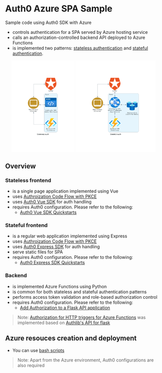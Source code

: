 # Auth0 Azure SPA Sample

Sample code using Auth0 SDK with Azure

- controls authentication for a SPA served by Azure hosting service
- calls an authorization-controlled backend API deployed to Azure Functions
- is implemented two patterns: [stateless authentication](frontend/stateless) and [stateful authentication](frontend/stateful).

<p align="center" width="100%">
  <img width="40%" src="docs/img/stateless_auth.png">
  <img width="51%" src="docs/img/stateful_auth.png">
</p>


## Overview

### Stateless frontend

- is a single page application implemented using Vue
- uses [Authroization Code Flow with PKCE](https://auth0.com/docs/get-started/authentication-and-authorization-flow/authorization-code-flow-with-proof-key-for-code-exchange-pkce)
- uses [Auth0 Vue SDK](https://github.com/auth0/auth0-vue) for auth handling
- requires Auth0 configuration. Please refer to the following:
  - [Auth0 Vue SDK Quickstarts](https://auth0.com/docs/quickstart/spa/vuejs)

### Stateful frontend

- is a regular web application implemented using Express
- uses [Authroization Code Flow with PKCE](https://auth0.com/docs/get-started/authentication-and-authorization-flow/authorization-code-flow-with-proof-key-for-code-exchange-pkce)
- uses [Auth0 Express SDK](https://github.com/auth0/express-openid-connect) for auth handling
- serve static files for SPA
- requires Auth0 configuration. Please refer to the following:
  - [Auth0 Express SDK Quickstarts](https://auth0.com/docs/quickstart/webapp/express)

### Backend

- is implemented Azure Functions using Python
- is common for both stateless and stateful authentication patterns
- performs access token validation and role-based authorization control
- requires Auth0 configuration. Please refer to the following:
  - [Add Authorization to a Flask API application](https://auth0.com/docs/quickstart/backend/python/interactive)

> Note: [Authorization for HTTP triggers for Azure Functions](backend/utils/auth/functions_oauth2) was implemented based on [Authlib's API for flask](https://github.com/lepture/authlib/tree/v1.2.0/authlib/integrations/flask_oauth2)

## Azure resouces creation and deployment

- You can use [bash scripts](scripts)

> Note: Apart from the Azure environment, Auth0 configurations are also required
